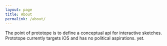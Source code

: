 ```yaml
---
layout: page
title: About
permalink: /about/
---
```


The point of prototope is to define a conceptual api for interactive sketches. Prototope currently targets iOS and has no political aspirations. yet.
